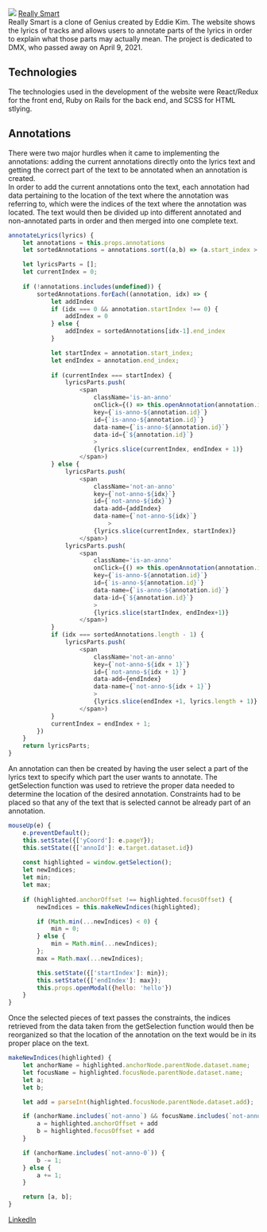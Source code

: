 <img src="https://github.com/thedaebu/reallysmart/blob/main/screenshots/reallysmart.png" >
<a href=https://really-smart.herokuapp.com/#/">Really Smart</a>
<br>
Really Smart is a clone of Genius created by Eddie Kim. The website shows the lyrics of tracks and allows users to annotate parts of the lyrics in order to explain what those parts may actually mean. The project is dedicated to DMX, who passed away on April 9, 2021.

## Technologies
The technologies used in the development of the website were React/Redux for the front end, Ruby on Rails for the back end, and SCSS for HTML stlying.

## Annotations
There were two major hurdles when it came to implementing the annotations: adding the current annotations directly onto the lyrics text and getting the correct part of the text to be annotated when an annotation is created.
<br>
In order to add the current annotations onto the text, each annotation had data pertaining to the location of the text where the annotation was referring to, which were the indices of the text where the annotation was located. The text would then be divided up into different annotated and non-annotated parts in order and then merged into one complete text.

```js
annotateLyrics(lyrics) {
    let annotations = this.props.annotations    
    let sortedAnnotations = annotations.sort((a,b) => (a.start_index > b.start_index ? 1 : -1));

    let lyricsParts = [];
    let currentIndex = 0;
        
    if (!annotations.includes(undefined)) {            
        sortedAnnotations.forEach((annotation, idx) => {             
            let addIndex
            if (idx === 0 && annotation.startIndex !== 0) {
                addIndex = 0
            } else {
                addIndex = sortedAnnotations[idx-1].end_index
            }

            let startIndex = annotation.start_index;
            let endIndex = annotation.end_index;
               
            if (currentIndex === startIndex) {                
                lyricsParts.push(
                    <span 
                        className='is-an-anno' 
                        onClick={() => this.openAnnotation(annotation.id)}                         
                        key={`is-anno-${annotation.id}`}                             
                        id={`is-anno-${annotation.id}`}
                        data-name={`is-anno-${annotation.id}`}
                        data-id={`${annotation.id}`}     
                        >
                        {lyrics.slice(currentIndex, endIndex + 1)}
                    </span>)     
            } else {
                lyricsParts.push(
                    <span 
                        className='not-an-anno'                             
                        key={`not-anno-${idx}`}
                        id={`not-anno-${idx}`}
                        data-add={addIndex}
                        data-name={`not-anno-${idx}`}
                            >
                        {lyrics.slice(currentIndex, startIndex)}
                    </span>)
                lyricsParts.push(
                    <span 
                        className='is-an-anno' 
                        onClick={() => this.openAnnotation(annotation.id)}                             
                        key={`is-anno-${annotation.id}`} 
                        id={`is-anno-${annotation.id}`}                            
                        data-name={`is-anno-${annotation.id}`} 
                        data-id={`${annotation.id}`}
                        >
                        {lyrics.slice(startIndex, endIndex+1)}
                    </span>)
            }
            if (idx === sortedAnnotations.length - 1) {
                lyricsParts.push(
                    <span 
                        className='not-an-anno'                             
                        key={`not-anno-${idx + 1}`}                            
                        id={`not-anno-${idx + 1}`}                            
                        data-add={endIndex}
                        data-name={`not-anno-${idx + 1}`}
                        >
                        {lyrics.slice(endIndex +1, lyrics.length + 1)}
                    </span>)
            }              
            currentIndex = endIndex + 1;
        })
    }
    return lyricsParts;
}
```

An annotation can then be created by having the user select a part of the lyrics text to specify which part the user wants to annotate. The getSelection function was used to retrieve the proper data needed to determine the location of the desired annotation. Constraints had to be placed so that any of the text that is selected cannot be already part of an annotation. 

```js
mouseUp(e) {
    e.preventDefault();
    this.setState({['yCoord']: e.pageY}); 
    this.setState({['annoId']: e.target.dataset.id})
        
    const highlighted = window.getSelection();
    let newIndices;
    let min;
    let max;
     
    if (highlighted.anchorOffset !== highlighted.focusOffset) {
        newIndices = this.makeNewIndices(highlighted);

        if (Math.min(...newIndices) < 0) {
            min = 0;
        } else {
            min = Math.min(...newIndices);
        };          
        max = Math.max(...newIndices);

        this.setState({['startIndex']: min});
        this.setState({['endIndex']: max});  
        this.props.openModal({hello: 'hello'})
    }
}
```

Once the selected pieces of text passes the constraints, the indices retrieved from the data taken from the getSelection function would then be reorganized so that the location of the annotation on the text would be in its proper place on the text.

```js
makeNewIndices(highlighted) {
    let anchorName = highlighted.anchorNode.parentNode.dataset.name;
    let focusName = highlighted.focusNode.parentNode.dataset.name;
    let a;
    let b;

    let add = parseInt(highlighted.focusNode.parentNode.dataset.add);

    if (anchorName.includes(`not-anno`) && focusName.includes(`not-anno`) && anchorName === focusName) {
        a = highlighted.anchorOffset + add
        b = highlighted.focusOffset + add
    } 

    if (anchorName.includes(`not-anno-0`)) {
        b -= 1;
    } else {
        a += 1;
    }

    return [a, b];
}
```
<a href="https://www.linkedin.com/in/edkim163/" >LinkedIn</a>